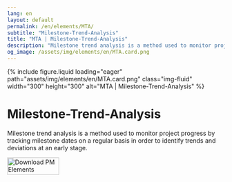 ```yaml
---
lang: en
layout: default
permalink: /en/elements/MTA/
subtitle: "Milestone-Trend-Analysis"
title: "MTA | Milestone-Trend-Analysis"
description: "Milestone trend analysis is a method used to monitor project progress by tracking milestone dates on a regular basis in order to identify trends and deviations at an early stage."
og_image: /assets/img/elements/en/MTA.card.png
---
```


{% include figure.liquid loading="eager" path="assets/img/elements/en/MTA.card.png" class="img-fluid" width="300" height="300" alt="MTA | Milestone-Trend-Analysis" %}

# Milestone-Trend-Analysis

Milestone trend analysis is a method used to monitor project progress by tracking milestone dates on a regular basis in order to identify trends and deviations at an early stage.

<a href="https://apps.apple.com/app/apple-store/id6738084498?pt=127441684&ct=website&mt=8">
  <img src="{{ "assets/img/en/appstore.png" | relative_url }}" width="120" height="40" alt="Download PM Elements">
</a>
